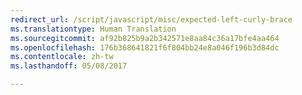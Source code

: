 ```yaml
---
redirect_url: /script/javascript/misc/expected-left-curly-brace
ms.translationtype: Human Translation
ms.sourcegitcommit: af92b825b9a2b342571e8aa84c36a17bfe4aa464
ms.openlocfilehash: 176b368641821f6f804bb24e8a046f196b3d84dc
ms.contentlocale: zh-tw
ms.lasthandoff: 05/08/2017

---
```


